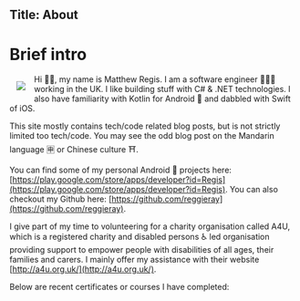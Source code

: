 Title: About
---
# Brief intro

<img align="left" style="padding: 12px" src="https://images.weserv.nl/?url=avatars.githubusercontent.com/u/2320153?v=4&h=150&w=150&fit=cover&mask=circle&maxage=7d">

Hi 👋🏽, my name is Matthew Regis. I am a software engineer 🧑🏽‍💻 working in the UK. I like building stuff with C# & .NET technologies. I also have familiarity with Kotlin for Android 🤖 and dabbled with Swift of iOS. 

This site mostly contains tech/code related blog posts, but is not strictly limited too tech/code. You may see the odd blog post on the Mandarin language 🈸 or Chinese culture ⛩️.

You can find some of my personal Android 📱 projects here: [https://play.google.com/store/apps/developer?id=Regis](https://play.google.com/store/apps/developer?id=Regis). You can also checkout my Github here: [https://github.com/reggieray](https://github.com/reggieray).

I give part of my time to volunteering for a charity organisation called A4U, which is a registered charity and disabled persons ♿ led organisation providing support to empower people with disabilities of all ages, their families and carers. I mainly offer my assistance with their website [http://a4u.org.uk/](http://a4u.org.uk/).

Below are recent certificates or courses I have completed:  

<div data-iframe-width="150" data-iframe-height="270" data-share-badge-id="31a367e0-7401-4ecb-bbf7-33c9f3332186" data-share-badge-host="https://www.credly.com"></div><script type="text/javascript" async src="//cdn.credly.com/assets/utilities/embed.js"></script>